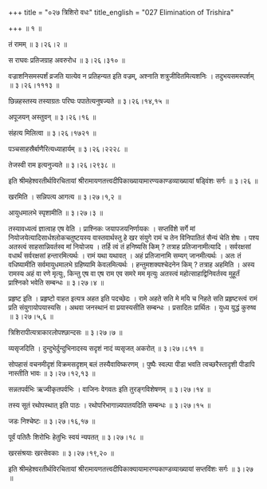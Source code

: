 +++
title = "०२७ त्रिशिरो वधः"
title_english = "027 Elimination of Trishira"

+++
 ॥  १  ॥   

  

तं रामम्  ॥  ३।२६।२  ॥   

  

स राघवः प्रतिजग्राह अवरुरोध  ॥  ३।२६।३१०  ॥   

  

वज्राशनिसमस्पर्शं व्रजति यात्येव न प्रतिहन्यत इति वज्रम्, अश्नाति शत्रुजीवितमित्यशनिः । तदुभयसमस्पर्शम्  ॥  ३।२६।१११३  ॥   

  

छिन्नहस्तस्य तस्याग्रतः परिघः पपातेत्यनुषज्यते  ॥  ३।२६।१४,१५  ॥   

  

अपूजयन् अस्तुवन्  ॥  ३।२६।१६  ॥   

  

संहत्य मिलित्वा  ॥  ३।२६।१७२१  ॥   

  

पञ्चसाहस्रैर्बाणैरित्यध्याहार्यम्  ॥  ३।२६।२२२८  ॥   

  

तेजस्वी राम इत्यनुज्यते  ॥  ३।२६।२९३८  ॥   

  

इति श्रीमहेश्वरतीर्थविरचितायां श्रीरामायणतत्त्वदीपिकाख्यायामारण्यकाण्डव्याख्यायां षड्विंशः सर्गः  ॥  ३।२६  ॥   

  

खरमिति । सन्निपत्य आगत्य  ॥  ३।२७।१,२  ॥   

  

आयुधमालभे स्पृशामीति  ॥  ३।२७।३  ॥   

  

तस्यावध्यत्वं ज्ञात्वाह एष वेति । प्राश्निकः जयापजयनिर्णायकः । सप्तविंशे सर्गे मां नियोजयेत्यादिसार्धश्लोकचतुष्टयस्य वास्तवार्थस्तु हे खर संयुगे रामं च तेन विनिपातितं सैन्यं चेति शेषः । पश्य अतस्त्वं साहसान्निवर्तस्व मां नियोजय । तर्हि त्वं तं हनिष्यसि किम् ? तत्राह प्रतिजानामीत्यादि । सर्वरक्षसां वधार्थं सर्वरक्षसां हन्तारमित्यर्थः । रामं यथा यथावत् । अहं प्रतिजानामि सम्यग् जानमीत्यर्थः । अतः तं वधिष्यामीति सर्वमायुधमालभे ग्रहिष्यामि केवलमित्यर्थः । हन्तुमशक्यश्चेदनेन किम् ? तत्राह अहमिति । अस्य रामस्य अहं वा रणे मृत्युः, किन्तु एष वा एष राम एव समरे मम मृत्युः अतस्त्वं महोत्साहाद्विनिवर्तस्व मुहूर्तं प्राश्निको भवेति सम्बन्धः  ॥  ३।२७।४  ॥   

  

प्रहृष्ट इति । प्रहृष्टो वाहत इत्यत्र अहत इति पदच्छेदः । रामे अहते सति मे मयि च निहते सति प्रहृष्टस्त्वं रामं प्रति संयुगायोपयास्यसि । अथवा जनस्थानं वा प्रयास्यसीति सम्बन्धः । प्रसादितः प्रार्थितः । युध्य युद्धं कुरुष्व  ॥  ३।२७।५,६  ॥   

  

त्रिशिरापीत्यत्राकारलोपश्छान्दसः  ॥  ३।२७।७  ॥   

  

व्यसृजदिति । दुन्दुभेर्दुन्दुभिनादस्य सदृशं नादं व्यसृजत् अकरोत्  ॥  ३।२७।८११  ॥   

  

सोपहासं वचनमीदृशं विक्रमसदृशम् बलं तस्यैवाविष्करणम् । पुष्पैः स्वल्पा पीडा भवति त्वच्छरैस्तादृशी पीडापि नास्तीति भावः  ॥  ३।२७।१२,१३  ॥   

  

सन्नतपर्वभिः ऋज्वीकृतपर्वभिः । वाजिनः वेगवतः इति तुरङ्गविशेषणम्  ॥  ३।२७।१४  ॥   

तस्य सूतं रथोपस्थात् इति पाठः । रथोपरिभागान्न्यपातयदिति सम्बन्धः  ॥  ३।२७।१५  ॥   

  

जडः निश्चेष्टः  ॥  ३।२७।१६,१७  ॥   

  

पूर्वं पतितैः शिरोभिः हेतुभिः स्वयं न्यपतत्  ॥  ३।२७।१८  ॥   

  

खरसंश्रयाः खरसेवकाः  ॥  ३।२७।१९,२०  ॥   

  

इति श्रीमहेश्वरतीर्थविरचितायां श्रीरामायणतत्त्वदीपिकाक्यायामारण्यकाण्डव्याख्यायां सप्तविंशः सर्गः  ॥  ३।२७  ॥   

  

